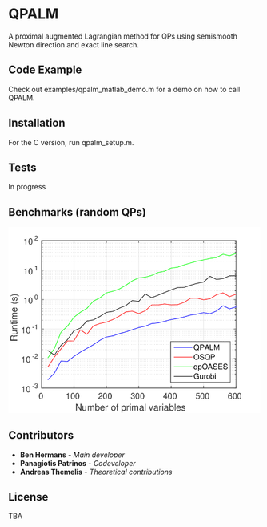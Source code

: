 # QPALM

A proximal augmented Lagrangian method for QPs using semismooth Newton direction and exact line search.

## Code Example

Check out examples/qpalm_matlab_demo.m for a demo on how to call QPALM.

## Installation

For the C version, run qpalm_setup.m.

## Tests

In progress

## Benchmarks (random QPs)

![](randomQP.png)

## Contributors

* **Ben Hermans** - *Main developer*
* **Panagiotis Patrinos** - *Codeveloper*
* **Andreas Themelis** - *Theoretical contributions*
## License

TBA
